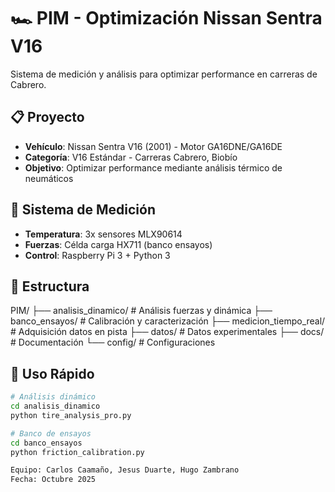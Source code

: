 # 🏎️ PIM - Optimización Nissan Sentra V16

Sistema de medición y análisis para optimizar performance en carreras de Cabrero.

## 📋 Proyecto
- **Vehículo**: Nissan Sentra V16 (2001) - Motor GA16DNE/GA16DE  
- **Categoría**: V16 Estándar - Carreras Cabrero, Biobío
- **Objetivo**: Optimizar performance mediante análisis térmico de neumáticos

## 🔬 Sistema de Medición
- **Temperatura**: 3x sensores MLX90614
- **Fuerzas**: Célda carga HX711 (banco ensayos)
- **Control**: Raspberry Pi 3 + Python 3

## 📁 Estructura
PIM/
├── analisis_dinamico/ # Análisis fuerzas y dinámica
├── banco_ensayos/ # Calibración y caracterización
├── medicion_tiempo_real/ # Adquisición datos en pista
├── datos/ # Datos experimentales
├── docs/ # Documentación
└── config/ # Configuraciones


## 🚀 Uso Rápido
```bash
# Análisis dinámico
cd analisis_dinamico
python tire_analysis_pro.py

# Banco de ensayos  
cd banco_ensayos
python friction_calibration.py

Equipo: Carlos Caamaño, Jesus Duarte, Hugo Zambrano
Fecha: Octubre 2025